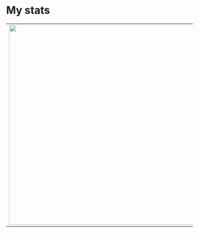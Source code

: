 # My stats

<center>
	<table>
		<tr>
			<td>
				<img width="540px" align="center" src="https://github-readme-stats.vercel.app/api?username=moyando&theme=dark&?theme=dark&show_icons=true%&count_private=true&include_all_commits=true"/>
			</td>
		</tr>
	</table>
</center>
